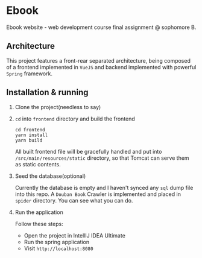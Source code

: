 # Ebook

Ebook website - web development course final assignment @ sophomore B.

## Architecture

This project features a front-rear separated architecture, being composed of a frontend implemented in `VueJS` and backend implemented with powerful `Spring` framework.

## Installation & running

1. Clone the project(needless to say)
2. `cd` into `frontend` directory and build the frontend

    ```
    cd frontend
    yarn install
    yarn build
    ```
    All built frontend file will be gracefully handled and put into `/src/main/resources/static` directory, so that Tomcat can serve them as static contents.

3. Seed the database(optional)

    Currently the database is empty and I haven't synced any `sql` dump file into this repo. A `Douban Book` Crawler is implemented and placed in `spider` directory. You can see what you can do.

4. Run the application

    Follow these steps:
    * Open the project in IntellIJ IDEA Ultimate
    * Run the spring application
    * Visit `http://localhost:8080`